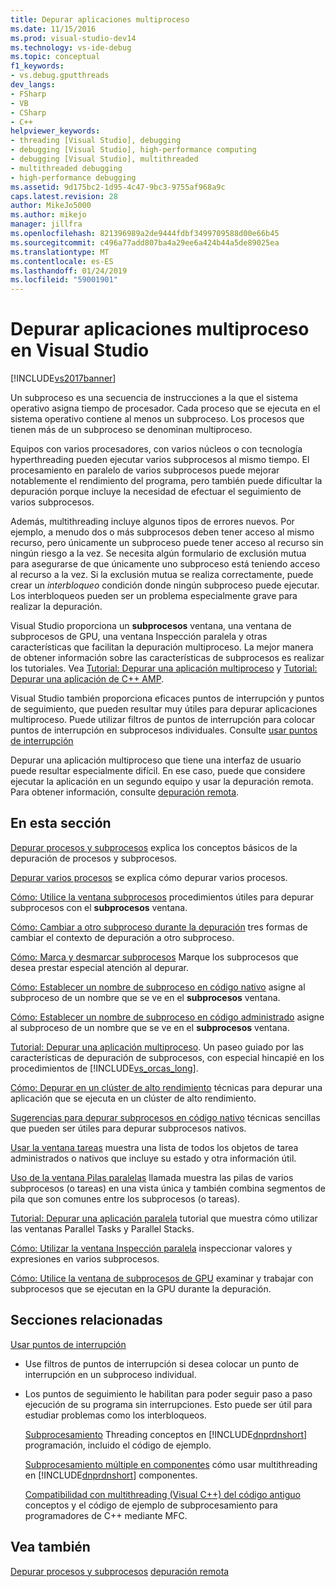 ```yaml
---
title: Depurar aplicaciones multiproceso
ms.date: 11/15/2016
ms.prod: visual-studio-dev14
ms.technology: vs-ide-debug
ms.topic: conceptual
f1_keywords:
- vs.debug.gputthreads
dev_langs:
- FSharp
- VB
- CSharp
- C++
helpviewer_keywords:
- threading [Visual Studio], debugging
- debugging [Visual Studio], high-performance computing
- debugging [Visual Studio], multithreaded
- multithreaded debugging
- high-performance debugging
ms.assetid: 9d175bc2-1d95-4c47-9bc3-9755af968a9c
caps.latest.revision: 28
author: MikeJo5000
ms.author: mikejo
manager: jillfra
ms.openlocfilehash: 821396989a2de9444fdbf3499709588d00e66b45
ms.sourcegitcommit: c496a77add807ba4a29ee6a424b44a5de89025ea
ms.translationtype: MT
ms.contentlocale: es-ES
ms.lasthandoff: 01/24/2019
ms.locfileid: "59001901"
---
```

# <a name="debug-multithreaded-applications-in-visual-studio"></a>Depurar aplicaciones multiproceso en Visual Studio
[!INCLUDE[vs2017banner](../includes/vs2017banner.md)]

Un subproceso es una secuencia de instrucciones a la que el sistema operativo asigna tiempo de procesador. Cada proceso que se ejecuta en el sistema operativo contiene al menos un subproceso. Los procesos que tienen más de un subproceso se denominan multiproceso.

 Equipos con varios procesadores, con varios núcleos o con tecnología hyperthreading pueden ejecutar varios subprocesos al mismo tiempo. El procesamiento en paralelo de varios subprocesos puede mejorar notablemente el rendimiento del programa, pero también puede dificultar la depuración porque incluye la necesidad de efectuar el seguimiento de varios subprocesos.

 Además, multithreading incluye algunos tipos de errores nuevos. Por ejemplo, a menudo dos o más subprocesos deben tener acceso al mismo recurso, pero únicamente un subproceso puede tener acceso al recurso sin ningún riesgo a la vez. Se necesita algún formulario de exclusión mutua para asegurarse de que únicamente uno subproceso está teniendo acceso al recurso a la vez. Si la exclusión mutua se realiza correctamente, puede crear un *interbloqueo* condición donde ningún subproceso puede ejecutar. Los interbloqueos pueden ser un problema especialmente grave para realizar la depuración.

 Visual Studio proporciona un **subprocesos** ventana, una ventana de subprocesos de GPU, una ventana Inspección paralela y otras características que facilitan la depuración multiproceso. La mejor manera de obtener información sobre las características de subprocesos es realizar los tutoriales. Vea [Tutorial: Depurar una aplicación multiproceso](../debugger/walkthrough-debugging-a-multithreaded-application.md) y [Tutorial: Depurar una aplicación de C++ AMP](http://msdn.microsoft.com/library/40e92ecc-f6ba-411c-960c-b3047b854fb5).

 Visual Studio también proporciona eficaces puntos de interrupción y puntos de seguimiento, que pueden resultar muy útiles para depurar aplicaciones multiproceso. Puede utilizar filtros de puntos de interrupción para colocar puntos de interrupción en subprocesos individuales. Consulte [usar puntos de interrupción](../debugger/using-breakpoints.md)

 Depurar una aplicación multiproceso que tiene una interfaz de usuario puede resultar especialmente difícil. En ese caso, puede que considere ejecutar la aplicación en un segundo equipo y usar la depuración remota. Para obtener información, consulte [depuración remota](../debugger/remote-debugging.md).

## <a name="in-this-section"></a>En esta sección
 [Depurar procesos y subprocesos](../debugger/debug-threads-and-processes.md) explica los conceptos básicos de la depuración de procesos y subprocesos.

 [Depurar varios procesos](../debugger/debug-multiple-processes.md) se explica cómo depurar varios procesos.

 [Cómo: Utilice la ventana subprocesos](../debugger/how-to-use-the-threads-window.md) procedimientos útiles para depurar subprocesos con el **subprocesos** ventana.

 [Cómo: Cambiar a otro subproceso durante la depuración](../debugger/how-to-switch-to-another-thread-while-debugging.md) tres formas de cambiar el contexto de depuración a otro subproceso.

 [Cómo: Marca y desmarcar subprocesos](../debugger/how-to-flag-and-unflag-threads.md) Marque los subprocesos que desea prestar especial atención al depurar.

 [Cómo: Establecer un nombre de subproceso en código nativo](../debugger/how-to-set-a-thread-name-in-native-code.md) asigne al subproceso de un nombre que se ve en el **subprocesos** ventana.

 [Cómo: Establecer un nombre de subproceso en código administrado](../debugger/how-to-set-a-thread-name-in-managed-code.md) asigne al subproceso de un nombre que se ve en el **subprocesos** ventana.

 [Tutorial: Depurar una aplicación multiproceso](../debugger/walkthrough-debugging-a-multithreaded-application.md).
Un paseo guiado por las características de depuración de subprocesos, con especial hincapié en los procedimientos de [!INCLUDE[vs_orcas_long](../includes/vs-orcas-long-md.md)].

 [Cómo: Depurar en un clúster de alto rendimiento](../debugger/how-to-debug-on-a-high-performance-cluster.md) técnicas para depurar una aplicación que se ejecuta en un clúster de alto rendimiento.

 [Sugerencias para depurar subprocesos en código nativo](../debugger/tips-for-debugging-threads-in-native-code.md) técnicas sencillas que pueden ser útiles para depurar subprocesos nativos.

 [Usar la ventana tareas](../debugger/using-the-tasks-window.md) muestra una lista de todos los objetos de tarea administrados o nativos que incluye su estado y otra información útil.

 [Uso de la ventana Pilas paralelas](../debugger/using-the-parallel-stacks-window.md) llamada muestra las pilas de varios subprocesos (o tareas) en una vista única y también combina segmentos de pila que son comunes entre los subprocesos (o tareas).

 [Tutorial: Depurar una aplicación paralela](../debugger/walkthrough-debugging-a-parallel-application.md) tutorial que muestra cómo utilizar las ventanas Parallel Tasks y Parallel Stacks.

 [Cómo: Utilizar la ventana Inspección paralela](../debugger/how-to-use-the-parallel-watch-window.md) inspeccionar valores y expresiones en varios subprocesos.

 [Cómo: Utilice la ventana de subprocesos de GPU](../debugger/how-to-use-the-gpu-threads-window.md) examinar y trabajar con subprocesos que se ejecutan en la GPU durante la depuración.

## <a name="related-sections"></a>Secciones relacionadas
 [Usar puntos de interrupción](../debugger/using-breakpoints.md)
 -   Use filtros de puntos de interrupción si desea colocar un punto de interrupción en un subproceso individual.

- Los puntos de seguimiento le habilitan para poder seguir paso a paso ejecución de su programa sin interrupciones. Esto puede ser útil para estudiar problemas como los interbloqueos.

  [Subprocesamiento](http://msdn.microsoft.com/library/7b46a7d9-c6f1-46d1-a947-ae97471bba87) Threading conceptos en [!INCLUDE[dnprdnshort](../includes/dnprdnshort-md.md)] programación, incluido el código de ejemplo.

  [Subprocesamiento múltiple en componentes](http://msdn.microsoft.com/library/2fc31e68-fb71-4544-b654-0ce720478779) cómo usar multithreading en [!INCLUDE[dnprdnshort](../includes/dnprdnshort-md.md)] componentes.

  [Compatibilidad con multithreading (Visual C++) del código antiguo](http://msdn.microsoft.com/library/24425b1f-5031-4c6b-aac7-017115a40e7c) conceptos y el código de ejemplo de subprocesamiento para programadores de C++ mediante MFC.

## <a name="see-also"></a>Vea también
 [Depurar procesos y subprocesos](../debugger/debug-threads-and-processes.md) [depuración remota](../debugger/remote-debugging.md)
